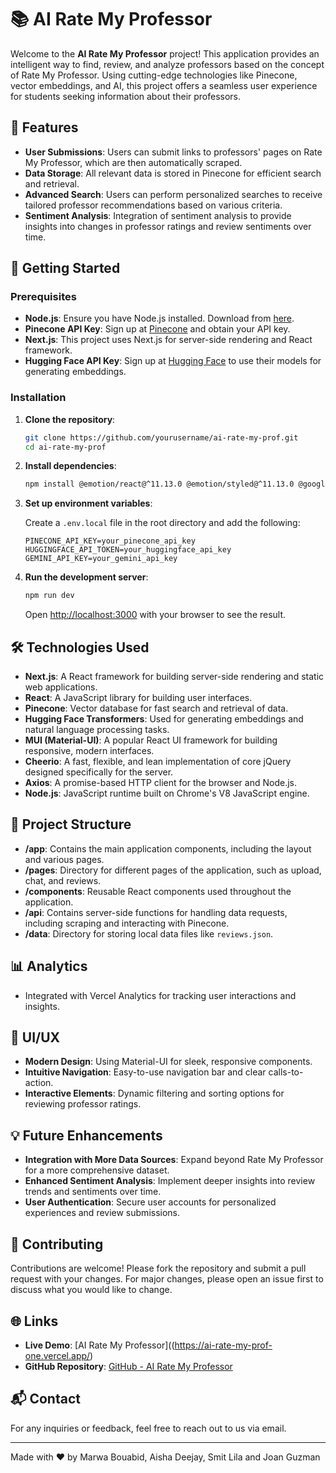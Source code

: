 # 📚 AI Rate My Professor

Welcome to the **AI Rate My Professor** project! This application provides an intelligent way to find, review, and analyze professors based on the concept of Rate My Professor. Using cutting-edge technologies like Pinecone, vector embeddings, and AI, this project offers a seamless user experience for students seeking information about their professors.

## 🌟 Features

- **User Submissions**: Users can submit links to professors' pages on Rate My Professor, which are then automatically scraped.
- **Data Storage**: All relevant data is stored in Pinecone for efficient search and retrieval.
- **Advanced Search**: Users can perform personalized searches to receive tailored professor recommendations based on various criteria.
- **Sentiment Analysis**: Integration of sentiment analysis to provide insights into changes in professor ratings and review sentiments over time.

## 🚀 Getting Started

### Prerequisites

- **Node.js**: Ensure you have Node.js installed. Download from [here](https://nodejs.org/).
- **Pinecone API Key**: Sign up at [Pinecone](https://www.pinecone.io/) and obtain your API key.
- **Next.js**: This project uses Next.js for server-side rendering and React framework.
- **Hugging Face API Key**: Sign up at [Hugging Face](https://huggingface.co/) to use their models for generating embeddings.

### Installation

1. **Clone the repository**:

    ```bash
    git clone https://github.com/yourusername/ai-rate-my-prof.git
    cd ai-rate-my-prof
    ```

2. **Install dependencies**:

    ```bash
    npm install @emotion/react@^11.13.0 @emotion/styled@^11.13.0 @google/generative-ai@^0.17.1 @huggingface/inference@^2.8.0 @mui/icons-material@^5.16.7 @mui/material@^5.16.7              @pinecone-database/pinecone@^3.0.1 @vercel/analytics@^1.3.1 framer-motion@^11.3.30 next@14.2.5 node-fetch@^3.3.2 openai@^4.56.0 react@^18 react-dom@^18
    ```

3. **Set up environment variables**:

   Create a `.env.local` file in the root directory and add the following:

    ```env
    PINECONE_API_KEY=your_pinecone_api_key
    HUGGINGFACE_API_TOKEN=your_huggingface_api_key
    GEMINI_API_KEY=your_gemini_api_key
    ```

4. **Run the development server**:

    ```bash
    npm run dev
    ```

    Open [http://localhost:3000](http://localhost:3000) with your browser to see the result.

## 🛠 Technologies Used

- **Next.js**: A React framework for building server-side rendering and static web applications.
- **React**: A JavaScript library for building user interfaces.
- **Pinecone**: Vector database for fast search and retrieval of data.
- **Hugging Face Transformers**: Used for generating embeddings and natural language processing tasks.
- **MUI (Material-UI)**: A popular React UI framework for building responsive, modern interfaces.
- **Cheerio**: A fast, flexible, and lean implementation of core jQuery designed specifically for the server.
- **Axios**: A promise-based HTTP client for the browser and Node.js.
- **Node.js**: JavaScript runtime built on Chrome's V8 JavaScript engine.

## 📂 Project Structure

- **/app**: Contains the main application components, including the layout and various pages.
- **/pages**: Directory for different pages of the application, such as upload, chat, and reviews.
- **/components**: Reusable React components used throughout the application.
- **/api**: Contains server-side functions for handling data requests, including scraping and interacting with Pinecone.
- **/data**: Directory for storing local data files like `reviews.json`.

## 📊 Analytics

- Integrated with Vercel Analytics for tracking user interactions and insights.

## 🎨 UI/UX

- **Modern Design**: Using Material-UI for sleek, responsive components.
- **Intuitive Navigation**: Easy-to-use navigation bar and clear calls-to-action.
- **Interactive Elements**: Dynamic filtering and sorting options for reviewing professor ratings.

## 💡 Future Enhancements

- **Integration with More Data Sources**: Expand beyond Rate My Professor for a more comprehensive dataset.
- **Enhanced Sentiment Analysis**: Implement deeper insights into review trends and sentiments over time.
- **User Authentication**: Secure user accounts for personalized experiences and review submissions.

## 📝 Contributing

Contributions are welcome! Please fork the repository and submit a pull request with your changes. For major changes, please open an issue first to discuss what you would like to change.

## 🌐 Links

- **Live Demo**: [AI Rate My Professor]((https://ai-rate-my-prof-one.vercel.app/)
- **GitHub Repository**: [GitHub - AI Rate My Professor](https://github.com/mbouabid25/ai-rate-my-prof)

## 📬 Contact

For any inquiries or feedback, feel free to reach out to us via email.

---

Made with ❤️ by Marwa Bouabid, Aisha Deejay, Smit Lila and Joan Guzman
